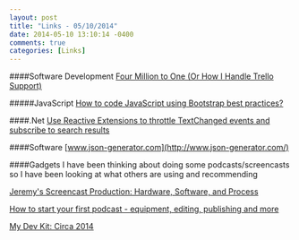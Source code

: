 ```yaml
---
layout: post
title: "Links - 05/10/2014"
date: 2014-05-10 13:10:14 -0400
comments: true
categories: [Links]
---
```


####Software Development
[Four Million to One (Or How I Handle Trello Support)](http://blog.fogcreek.com/four-million-to-one/?fccmp=_blog5714)

#####JavaScript
[How to code JavaScript using Bootstrap best practices?](http://www.theodo.fr/blog/2014/03/how-to-code-javascript-using-twitter-bootstrap-best-practices/)

####.Net
[Use Reactive Extensions to throttle TextChanged events and subscribe to search results](http://loekvandenouweland.com/index.php/2014/05/use-reactive-extensions-to-throttle-textchanged-events-and-subscribe-to-search-results)

####Software
[www.json-generator.com](http://www.json-generator.com/)

####Gadgets
I have been thinking about doing some podcasts/screencasts so I have been looking at what others are using and recommending

[Jeremy's Screencast Production: Hardware, Software, and Process](http://jeremybytes.blogspot.com/2014/02/screencast-production.html)

[How to start your first podcast - equipment, editing, publishing and more](http://www.hanselman.com/blog/HowToStartYourFirstPodcastEquipmentEditingPublishingAndMore.aspx)

[My Dev Kit: Circa 2014](http://wildermuth.com/2014/3/27/My_Dev_Kit_Circa_2014)
